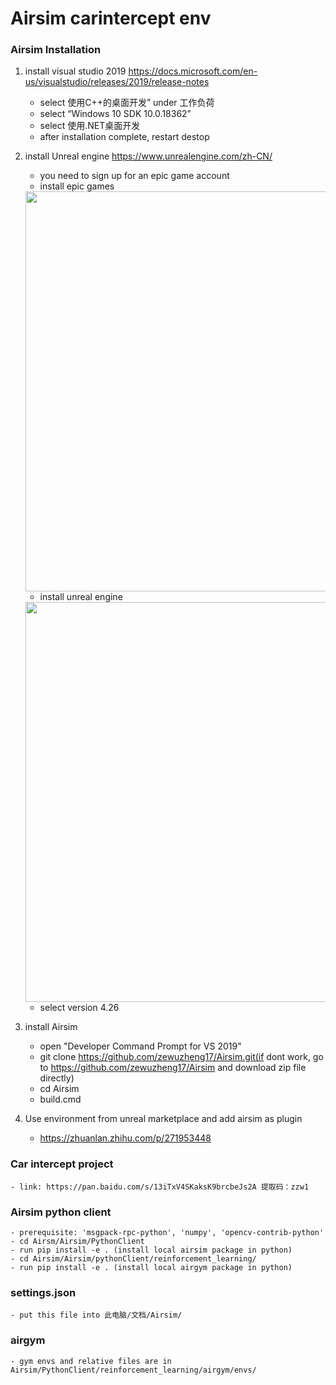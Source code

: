 # Airsim carintercept env

### Airsim Installation

1. install visual studio 2019 https://docs.microsoft.com/en-us/visualstudio/releases/2019/release-notes
    - select 使用C++的桌面开发” under 工作负荷
    - select “Windows 10 SDK 10.0.18362”
    - select 使用.NET桌面开发
    - after installation complete, restart destop

2. install Unreal engine https://www.unrealengine.com/zh-CN/
    - you need to sign up for an epic game account
    - install epic games
    
    <img width="640" height="640" src="https://user-images.githubusercontent.com/85209880/144985961-1da6be19-5e89-4fd1-a2c2-f09471875dcd.png"/>
    
    - install unreal engine 
    
    <img width="640" height="640" src="https://user-images.githubusercontent.com/85209880/144958513-2d4bb89b-0682-4177-a71c-4dd4e61806bb.png"/>
    
    - select version 4.26
    
3. install Airsim
    - open "Developer Command Prompt for VS 2019"
    - git clone https://github.com/zewuzheng17/Airsim.git(if dont work, go to https://github.com/zewuzheng17/Airsim and download zip file directly)
    - cd Airsim
    - build.cmd
 
4. Use environment from unreal marketplace and add airsim as plugin
    - https://zhuanlan.zhihu.com/p/271953448

### Car intercept project
    - link: https://pan.baidu.com/s/13iTxV4SKaksK9brcbeJs2A 提取码：zzw1

### Airsim python client
    - prerequisite: 'msgpack-rpc-python', 'numpy', 'opencv-contrib-python'
    - cd Airsm/Airsim/PythonClient
    - run pip install -e . (install local airsim package in python)
    - cd Airsim/Airsim/pythonClient/reinforcement_learning/
    - run pip install -e . (install local airgym package in python)
    
### settings.json
    - put this file into 此电脑/文档/Airsim/ 
    
### airgym
    - gym envs and relative files are in Airsim/PythonClient/reinforcement_learning/airgym/envs/
